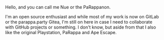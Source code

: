 Hello, and you can call me Nue or the PaRappanon.

I'm an open source enthusiast and while most of my work is now on GitLab or the parappa.party Gitea, I'm still on here in case I need to collaborate with GitHub projects or something.
I don't know, but aside from that I also like the original Playstation, PaRappa and Ape Escape.
